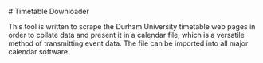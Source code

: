 # Timetable Downloader

This tool is written to scrape the Durham University timetable web pages in order to collate data and present it in a calendar file, which is a versatile method of transmitting event data. The file can be imported into all major calendar software.